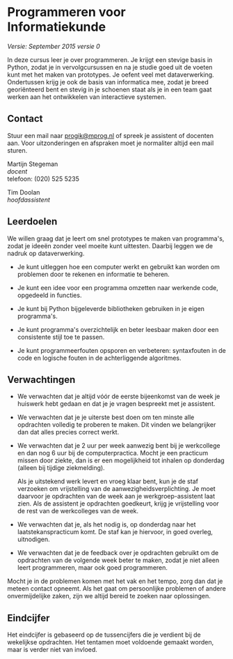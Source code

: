# Programmeren voor Informatiekunde

*Versie: September 2015 versie 0*

In deze cursus leer je over programmeren. Je krijgt een stevige basis in Python, zodat je in vervolgcursussen en na je studie goed uit de voeten kunt met het maken van prototypes. Je oefent veel met dataverwerking. Ondertussen krijg je ook de basis van informatica mee, zodat je breed georiënteerd bent en stevig in je schoenen staat als je in een team gaat werken aan het ontwikkelen van interactieve systemen.

## Contact

Stuur een mail naar <progik@mprog.nl> of spreek je assistent of docenten aan. Voor uitzonderingen
en afspraken moet je normaliter altijd een mail sturen.

Martijn Stegeman  
*docent*  
telefoon: (020) 525 5235

Tim Doolan  
*hoofdassistent*

## Leerdoelen

We willen graag dat je leert om snel prototypes te maken van programma's, zodat je ideeën zonder veel moeite kunt uittesten. Daarbij leggen we de nadruk op dataverwerking.

* Je kunt uitleggen hoe een computer werkt en gebruikt kan worden om problemen
  door te rekenen en informatie te beheren.

* Je kunt een idee voor een programma omzetten naar werkende code, opgedeeld in
  functies.

* Je kunt bij Python bijgeleverde bibliotheken gebruiken in je eigen
  programma's.

* Je kunt programma's overzichtelijk en beter leesbaar maken door een
  consistente stijl toe te passen.

* Je kunt programmeerfouten opsporen en verbeteren: syntaxfouten in de code en
  logische fouten in de achterliggende algoritmes.

## Verwachtingen

* We verwachten dat je altijd vóór de eerste bijeenkomst van de week je huiswerk hebt gedaan en dat
  je je vragen bespreekt met je assistent.
  
* We verwachten dat je je uiterste best doen om ten minste alle opdrachten volledig te proberen te maken. Dit vinden we belangrijker dan dat alles precies correct werkt.

* We verwachten dat je 2 uur per week aanwezig bent bij je werkcollege en dan nog 6 uur bij de
  computerpractica. Mocht je een practicum missen door ziekte, dan is er een mogelijkheid tot
  inhalen op donderdag (alleen bij tijdige ziekmelding).

  Als je uitstekend werk levert en vroeg klaar bent, kun je de staf verzoeken om vrijstelling van
  de aanwezigheidsverplichting. Je moet daarvoor je opdrachten van de week aan je werkgroep-assistent laat zien.
  Als de assistent je opdrachten goedkeurt, krijg je vrijstelling voor de rest van de werkcolleges van de week.
  
* We verwachten dat je, als het nodig is, op donderdag naar het laatstekanspracticum komt. De staf kan je hiervoor, in goed overleg, uitnodigen.

* We verwachten dat je de feedback over je opdrachten gebruikt om de opdrachten van de volgende
  week beter te maken, zodat je niet alleen leert programmeren, maar ook goed programmeren.

Mocht je in de problemen komen met het vak en het tempo, zorg dan dat je meteen contact opneemt.
Als het gaat om persoonlijke problemen of andere onvermijdelijke zaken, zijn we altijd bereid te
zoeken naar oplossingen.

## Eindcijfer

Het eindcijfer is gebaseerd op de tussencijfers die je verdient bij de wekelijkse opdrachten. Het tentamen moet voldoende gemaakt worden, maar is verder niet van invloed.
